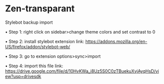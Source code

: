 # Zen-transparant
Stylebot backup import

• Step 1:
right click on sidebar>change theme colors and set contrast to 0 

• Step 2: 
install stylebot extension 
link: https://addons.mozilla.org/en-US/firefox/addon/stylebot-web/

• Step 3:
go to extension options>sync>import

• Step 4: import this file
link: https://drive.google.com/file/d/10HvKWa_i8Uz5S0C0zTBuekuXvjAyqHsD/view?usp=drivesdk
